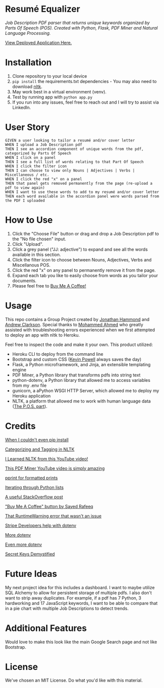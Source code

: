 # Resumé Equalizer

_Job Description PDF parser that returns unique keywords organized by Parts Of Speech (POS). Created with Python, Flask, PDF Miner and Natural Language Processing._

[View Deployed Application Here.](https://resumeequalizer.herokuapp.com/)

# Installation

1. Clone repository to your local device
2. `pip install` the requirements.txt dependencies - You may also need to download [nltk](https://www.nltk.org/data.html).
3. May work best in a virtual environment (venv).
4. Test by running app with `python app.py`
5. If you run into any issues, feel free to reach out and I will try to assist via LinkedIn.

# User Story

```
GIVEN a user looking to tailor a resumé and/or cover letter
WHEN I upload a Job Description pdf
THEN I see an accordion component of unique words from the pdf, categorized by Parts Of Speech
WHEN I click on a panel
THEN I see a full list of words relating to that Part Of Speech
WHEN I click the filter icon
THEN I can choose to view only Nouns | Adjectives | Verbs | Miscellaneous / etc.
WHEN I click the red "x" on a panel
THEN that panel gets removed permanently from the page (re-upload a pdf to view again)
WHEN I want to use these words to add to my resumé and/or cover letter
THEN each word available in the accordion panel were words parsed from the PDF I uploaded
```

# How to Use

1. Click the "Choose File" button or drag and drop a Job Description pdf to the "No file chosen" input.
2. Click "Upload".
3. Click a grey panel ("JJ: adjective") to expand and see all the words available in this section.
4. Click the filter icon to choose between Nouns, Adjectives, Verbs and Miscellanous POS.
5. Click the red "x" on any panel to permanently remove it from the page.
6. Expand each tab you like to easily choose from words as you tailor your documents.
7. Please feel free to [Buy Me A Coffee!](https://www.buymeacoffee.com/jonamichahammo)

# Usage

This repo contains a Group Project created by [Jonathan Hammond](https://www.linkedin.com/in/jonamichahammo/) and [Andrew Clarkson](linkedin.com/in/andrewtclarkson/). Special thanks to [Mohammed Ahmed](https://www.linkedin.com/in/mohakc/) who greatly assisted with troubleshooting errors experienced when we first attempted to deploy an app with nltk to Heroku.

Feel free to inspect the code and make it your own. This product utilized:

- Heroku CLI to deploy from the command line
- Bootstrap and custom CSS ([Kevin Powell](https://www.kevinpowell.co/) always saves the day)
- Flask, a Python microframework, and Jinja, an extensible templating engine
- PDF Miner, a Python library that transforms pdfs into string text
- python-dotenv, a Python library that allowed me to access variables from my .env file
- gunicorn, a aPython WSGI HTTP Server, which allowed me to deploy my Heroku application
- NLTK, a platform that allowed me to work with human language data ([The P.O.S. part](https://www.nltk.org/book/ch05.html)).

# Credits

[When I couldn't even pip install](https://stackoverflow.com/questions/31172719/pip-install-access-denied-on-windows)

[Categorizing and Tagging in NLTK](https://www.nltk.org/book/ch05.html)

[I Learned NLTK from this YouTube video!](https://www.youtube.com/watch?v=X2vAabgKiuM)

[This PDF Miner YouTube video is simply amazing](https://www.youtube.com/watch?v=1TDS6-hYPDI&t=302s)

[pprint for formatted prints](https://stackoverflow.com/questions/44689546/how-to-print-out-a-dictionary-nicely-in-python)

[Iterating through Python lists](https://www.askpython.com/python/list/iterate-through-list-in-python)

[A useful StackOverflow post](https://stackoverflow.com/questions/20646822/how-to-serve-static-files-in-flask)

["Buy Me A Coffee" button by Sayed Rafeeq](https://codepen.io/syedrafeeq/pen/Brjezo)

[That RuntimeWarning error that wasn't an issue](https://doc.scalingo.com/languages/python/nltk)

[Stripe Developers help with dotenv](https://www.youtube.com/watch?v=ecshCQU6X2U)

[More dotenv](https://www.youtube.com/watch?v=ryVzkQAtpKQ)

[Even more dotenv](https://github.com/theskumar/python-dotenv)

[Secret Keys Demystified](https://stackoverflow.com/questions/22463939/demystify-flask-app-secret-key)

# Future Ideas

My next project idea for this includes a dashboard. I want to maybe utilize SQL Alchemy to allow for persistent storage of multiple pdfs. I also don't want to strip away duplicates. For example, if a pdf has 7 Python, 3 hardworking and 17 JavaScript keywords, I want to be able to compare that in a pie chart with multiple Job Descriptions to detect trends.

# Additional Features

Would love to make this look like the main Google Search page and not like Bootstrap.

# License

We've chosen an MIT License. Do what you'd like with this material.
